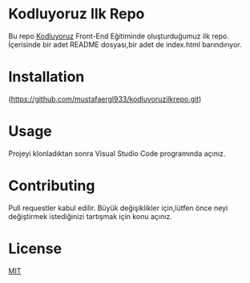 # Kodluyoruz Ilk Repo

  Bu repo [Kodluyoruz](kodluyoruz.org) Front-End Eğitiminde oluşturduğumuz ilk repo. İçerisinde bir adet
  README dosyası,bir adet de index.html barındırıyor.

# Installation

(<https://github.com/mustafaergl933/kodluyoruzilkrepo.git>)

# Usage

Projeyi klonladıktan sonra Visual Studio Code programında açınız.

# Contributing

Pull requestler kabul edilir. Büyük değişiklikler için,lütfen önce neyi değiştirmek istediğinizi tartışmak için konu açınız.

# License

[MIT](https://choosealicense.com/licenses/mit/)